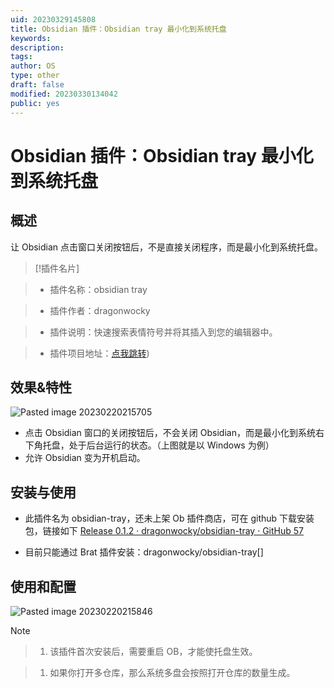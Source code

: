 ```yaml
---
uid: 20230329145808
title: Obsidian 插件：Obsidian tray 最小化到系统托盘
keywords: 
description: 
tags: 
author: OS
type: other
draft: false
modified: 20230330134042
public: yes
---
```


# Obsidian 插件：Obsidian tray 最小化到系统托盘

## 概述

让 Obsidian 点击窗口关闭按钮后，不是直接关闭程序，而是最小化到系统托盘。

> [!插件名片]

> - 插件名称：obsidian tray

> - 插件作者：dragonwocky

> - 插件说明：快速搜索表情符号并将其插入到您的编辑器中。

> - 插件项目地址：[点我跳转]([https://github.com/dragonwocky/obsidian-tray))

## 效果&特性

![Pasted image 20230220215705](https://s1.vika.cn/space/2023/03/15/48d0501974d74392ba3f5e461d73bfe6)

- 点击 Obsidian 窗口的关闭按钮后，不会关闭 Obsidian，而是最小化到系统右下角托盘，处于后台运行的状态。（上图就是以 Windows 为例）
- 允许 Obsidian 变为开机启动。

## 安装与使用

- 此插件名为 obsidian-tray，还未上架 Ob 插件商店，可在 github 下载安装包，链接如下
    [Release 0.1.2 · dragonwocky/obsidian-tray · GitHub 57](https://github.com/dragonwocky/obsidian-tray/releases/tag/0.1.2)

- 目前只能通过 Brat 插件安装：dragonwocky/obsidian-tray[]

## 使用和配置

![Pasted image 20230220215846](https://s1.vika.cn/space/2023/03/15/e4c0205fe5aa45589f2cb6254398709d)

> [!Note]

> 1. 该插件首次安装后，需要重启 OB，才能使托盘生效。

> 1. 如果你打开多仓库，那么系统多盘会按照打开仓库的数量生成。